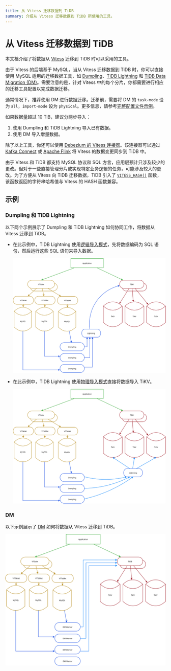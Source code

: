```yaml
---
title: 从 Vitess 迁移数据到 TiDB
summary: 介绍从 Vitess 迁移数据到 TiDB 所使用的工具。
---
```


# 从 Vitess 迁移数据到 TiDB

本文档介绍了将数据从 [Vitess](https://vitess.io/) 迁移到 TiDB 时可以采用的工具。

由于 Vitess 的后端基于 MySQL，当从 Vitess 迁移数据到 TiDB 时，你可以直接使用 MySQL 适用的迁移数据工具，如 [Dumpling](/dumpling-overview.md)、[TiDB Lightning](/tidb-lightning/tidb-lightning-overview.md) 和 [TiDB Data Migration (DM)](/dm/dm-overview.md)。需要注意的是，针对 Vitess 中的每个分片，你都需要进行相应的迁移工具配置以完成数据迁移。

通常情况下，推荐使用 DM 进行数据迁移。迁移前，需要将 DM 的 `task-mode` 设为 `all`，`import-mode` 设为 `physical`。更多信息，请参考[完整配置文件示例](/dm/task-configuration-file-full.md#完整配置文件示例)。

如果数据量超过 10 TiB，建议分两步导入：

1. 使用 Dumpling 和 TiDB Lightning 导入已有数据。
2. 使用 DM 导入增量数据。

除了以上工具，你还可以使用 [Debezium 的 Vitess 连接器](https://debezium.io/documentation/reference/connectors/vitess.html)。该连接器可以通过 [Kafka Connect](https://kafka.apache.org/documentation/#connect) 或 [Apache Flink](https://nightlies.apache.org/flink/flink-docs-stable/) 将 Vitess 的数据变更同步到 TiDB 中。

由于 Vitess 和 TiDB 都支持 MySQL 协议和 SQL 方言，应用层预计只涉及较少的更改。但对于一些直接管理分片或实现特定业务逻辑的任务，可能涉及较大的更改。为了方便从 Vitess 向 TiDB 迁移数据，TiDB 引入了 [`VITESS_HASH()`](/functions-and-operators/tidb-functions.md) 函数，该函数返回的字符串哈希值与 Vitess 的 HASH 函数兼容。

## 示例

### Dumpling 和 TiDB Lightning

以下两个示例展示了 Dumpling 和 TiDB Lightning 如何协同工作，将数据从 Vitess 迁移到 TiDB。

- 在此示例中，TiDB Lightning 使用[逻辑导入模式](/tidb-lightning/tidb-lightning-logical-import-mode.md)，先将数据编码为 SQL 语句，然后运行这些 SQL 语句来导入数据。

    ![Vitess to TiDB Migration with TiDB backend](/media/vitess_to_tidb.png)

- 在此示例中，TiDB Lightning 使用[物理导入模式](/tidb-lightning/tidb-lightning-physical-import-mode.md)直接将数据导入 TiKV。

    ![Vitess to TiDB Migration with local backend](/media/vitess_to_tidb_dumpling_local.png)

### DM

以下示例展示了 [DM](/dm/dm-overview.md) 如何将数据从 Vitess 迁移到 TiDB。

![Vitess to TiDB with DM](/media/vitess_to_tidb_dm.png)
